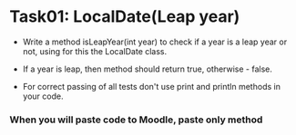 # Task01: LocalDate(Leap year)


* Write a method isLeapYear(int year) to check if a year is a leap year or not,
using for this the LocalDate class.

* If a year is leap, then method should return true, otherwise - false.

* For correct passing of all tests don't use print and println methods in your code.

### When you will paste code to Moodle, paste only method
